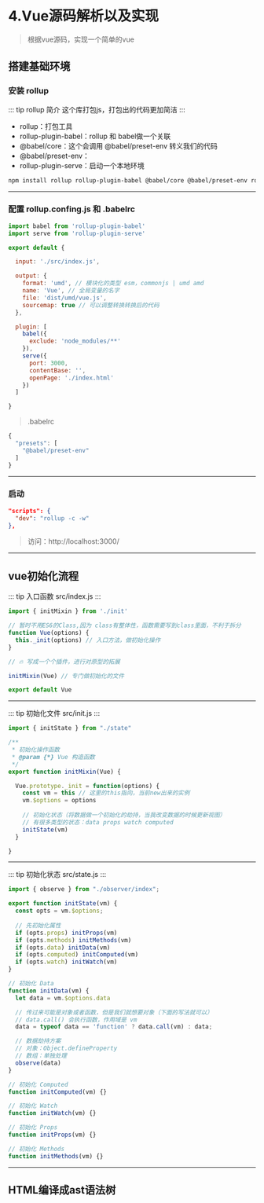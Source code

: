 # 4.Vue源码解析以及实现

> 根据vue源码，实现一个简单的vue

## 搭建基础环境

### 安装 rollup

::: tip rollup 简介
这个库打包js，打包出的代码更加简洁
:::

- rollup：打包工具
- rollup-plugin-babel：rollup 和 babel做一个关联
- @babel/core：这个会调用 @babel/preset-env 转义我们的代码
- @babel/preset-env：
- rollup-plugin-serve：启动一个本地环境

```sh
npm install rollup rollup-plugin-babel @babel/core @babel/preset-env rollup-plugin-serve -D
```

---

### 配置 rollup.confing.js 和 .babelrc

```js
import babel from 'rollup-plugin-babel'
import serve from 'rollup-plugin-serve'

export default {

  input: './src/index.js',

  output: {
    format: 'umd', // 模块化的类型 esm，commonjs | umd amd
    name: 'Vue', // 全局变量的名字
    file: 'dist/umd/vue.js',
    sourcemap: true // 可以调整转换转换后的代码
  },

  plugin: [
    babel({
      exclude: 'node_modules/**'
    }),
    serve({
      port: 3000,
      contentBase: '',
      openPage: './index.html'
    })
  ]

}
```

> .babelrc

```js
{
  "presets": [
    "@babel/preset-env"
  ]
}
```

---

### 启动

```json
"scripts": {
  "dev": "rollup -c -w"
},
```

> 访问：http://localhost:3000/


---


## vue初始化流程

::: tip 入口函数
src/index.js
:::

```js
import { initMixin } from './init'

// 暂时不用ES6的Class,因为 class有整体性，函数需要写到class里面，不利于拆分
function Vue(options) {
  this._init(options) // 入口方法，做初始化操作
}

// 🔥 写成一个个插件，进行对原型的拓展

initMixin(Vue) // 专门做初始化的文件

export default Vue
```

---

::: tip 初始化文件
src/init.js
:::

```js
import { initState } from "./state"

/**
 * 初始化操作函数
 * @param {*} Vue 构造函数
 */
export function initMixin(Vue) {

  Vue.prototype._init = function(options) {
    const vm = this // 这里的this指向，当前new出来的实例
    vm.$options = options
    
    // 初始化状态（将数据做一个初始化的劫持，当我改变数据的时候更新视图）
    // 有很多类型的状态：data props watch computed
    initState(vm) 
  }

}
```

---

::: tip 初始化状态
src/state.js
:::

```js
import { observe } from "./observer/index";

export function initState(vm) {
  const opts = vm.$options;
  
  // 先初始化属性
  if (opts.props) initProps(vm)
  if (opts.methods) initMethods(vm)
  if (opts.data) initData(vm)
  if (opts.computed) initComputed(vm)
  if (opts.watch) initWatch(vm)
}

// 初始化 Data
function initData(vm) {
  let data = vm.$options.data

  // 传过来可能是对象或者函数，但是我们就想要对象（下面的写法就可以）
  // data.call() 会执行函数，作用域是 vm
  data = typeof data == 'function' ? data.call(vm) : data; 

  // 数据劫持方案
  // 对象：Object.defineProperty
  // 数组：单独处理
  observe(data)
}

// 初始化 Computed
function initComputed(vm) {}

// 初始化 Watch
function initWatch(vm) {}

// 初始化 Props
function initProps(vm) {}

// 初始化 Methods
function initMethods(vm) {}
```

---

## HTML编译成ast语法树


